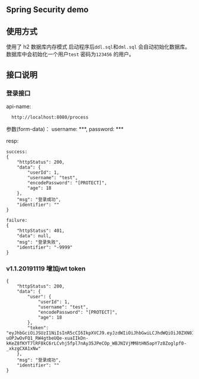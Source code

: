 ## Spring Security demo

 
 
 
## 使用方式

使用了 h2 数据库内存模式  启动程序后`ddl.sql`和`dml.sql` 会自动初始化数据库。 数据库中会初始化一个用户`test` 密码为`123456` 的用户。 

## 接口说明

### 登录接口
api-name: 
```  
  http://localhost:8080/process
```

参数(form-data)：
username: ***,
password: ***  

resp:
```  
success:
{
    "httpStatus": 200,
    "data": {
        "userId": 1,
        "username": "test",
        "encodePassword": "[PROTECT]",
        "age": 18
    },
    "msg": "登录成功",
    "identifier": ""
}

failure:
{
    "httpStatus": 401,
    "data": null,
    "msg": "登录失败",
    "identifier": "-9999"
}
```  

### v1.1.20191119 增加jwt token
```  
{
    "httpStatus": 200,
    "data": {
        "user": {
            "userId": 1,
            "username": "test",
            "encodePassword": "[PROTECT]",
            "age": 18
        },
        "token": "eyJhbGciOiJSUzI1NiIsInR5cCI6IkpXVCJ9.eyJzdWIiOiJhbGwiLCJhdWQiOiJ0ZXN0Iiwicm9sZXMiOiJbXCJ1c2VyXCJdIiwiaXNzIjoiZmVsb3JkLmNuIiwiZXhwIjoiMjAxOS0xMi0xOSAxMTowNToyMyIsImlhdCI6IjIwMTktMTEtMTkgMTE6MDU6MjMiLCJqdGkiOiJjNzM5MjM3NC1lZWVjLTQ1M2UtODM3Mi01ZjJhOGFiMGE2ZmMifQ.LCE5eppJkq_TjLuKsnOXl3iQ4ec8_yDXuxdalCXv0PQ3_e1aQD7lWkUvK7F-uOPJwOvFQ1_RW4gtbeUQe-xuaIIkDn-kKeZ8fKYT7lRF8kC6rLCvhj5fpl7nAy35JPeCOp_WBJNIVjMM8tHN5apY7z8Zoglpf0-_xkzgCXA1xNw"
    },
    "msg": "登录成功",
    "identifier": ""
}
```  

